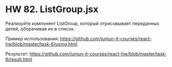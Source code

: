 # HW 82. ListGroup.jsx

Реализуйте компонент ListGroup, который отрисовывает переданных детей, оборачивая их в список.

Пример использования: https://github.com/junjun-it-courses/react-hw/blob/master/task-6/using.html

Результат: https://github.com/junjun-it-courses/react-hw/blob/master/task-6/result.html